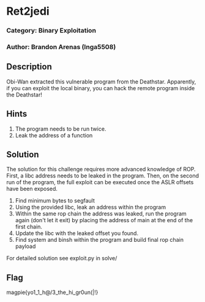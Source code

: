 # Ret2jedi
### Category: Binary Exploitation
### Author: Brandon Arenas (Inga5508)

## Description
Obi-Wan extracted this vulnerable program from the Deathstar. Apparently, if you can exploit the local binary, you can hack the remote program inside the Deathstar!

## Hints
1. The program needs to be run twice. 
2. Leak the address of a function

## Solution
The solution for this challenge requires more advanced knowledge of ROP. First, a libc address needs to be leaked in the program. Then, on the second run of the program, the full exploit can be executed once the ASLR offsets have been exposed. 

1. Find minimum bytes to segfault
2. Using the provided libc, leak an address within the program
3. Within the same rop chain the address was leaked, run the program again (don't let it exit) by placing the address of main at the end of the first chain.
4. Update the libc with the leaked offset you found.
5. Find system and binsh within the program and build final rop chain payload

For detailed solution see exploit.py in solve/

## Flag
magpie{yo1_1_h@\/3_the_hi_gr0un(|!}
